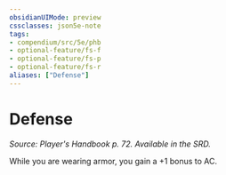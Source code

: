 ```yaml
---
obsidianUIMode: preview
cssclasses: json5e-note
tags:
- compendium/src/5e/phb
- optional-feature/fs-f
- optional-feature/fs-p
- optional-feature/fs-r
aliases: ["Defense"]
---
```

# Defense
*Source: Player's Handbook p. 72. Available in the SRD.* 

While you are wearing armor, you gain a +1 bonus to AC.